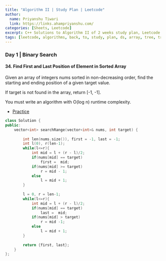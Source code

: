 ```yaml
---
title: "Algorithm II | Study Plan | Leetcode"
author:
  name: Priyanshu Tiwari
  link: https://links.ahampriyanshu.com/
categories: [Sheets, Leetcode]
excerpt: C++ Solutions to Algorithm II of 2 weeks study plan, Leetcode.
tags: [leetcode, algorithms, back, to, study, plan, ds, array, tree, trie, string, stacks, queue, linked list]
---
```


### Day 1 | Binary Search

#### 34. Find First and Last Position of Element in Sorted Array

Given an array of integers nums sorted in non-decreasing order, find the starting and ending position of a given target value.

If target is not found in the array, return [-1, -1].

You must write an algorithm with O(log n) runtime complexity.

* [Practice](https://leetcode.com/problems/find-first-and-last-position-of-element-in-sorted-array/)

```cpp
class Solution {
public:
    vector<int> searchRange(vector<int>& nums, int target) {
        
        int len(nums.size()), first = -1, last = -1;
        int l(0), r(len-1);
        while(l<=r){
            int mid = l + (r - l)/2;
            if(nums[mid] == target)
                first =  mid;
            if(nums[mid] >= target)
                r = mid - 1;
            else
                l = mid + 1;
        }
        
        l = 0, r = len-1;
        while(l<=r){
            int mid = l + (r - l)/2;
            if(nums[mid] == target)
                last =  mid;
            if(nums[mid] > target)
                r = mid -1;
            else
                l = mid + 1;
        }
        
        return {first, last};
    }
};
```